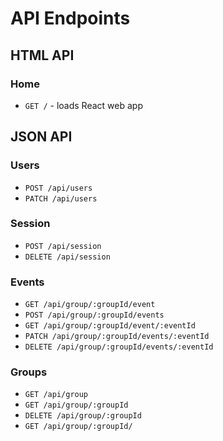 # API Endpoints

## HTML API

### Home

- `GET /` - loads React web app

## JSON API

### Users

- `POST /api/users`
- `PATCH /api/users`

### Session

- `POST /api/session`
- `DELETE /api/session`

### Events

- `GET /api/group/:groupId/event`
- `POST /api/group/:groupId/events`
- `GET /api/group/:groupId/event/:eventId`
- `PATCH /api/group/:groupId/events/:eventId`
- `DELETE /api/group/:groupId/events/:eventId`

### Groups

- `GET /api/group`
- `GET /api/group/:groupId`
- `DELETE /api/group/:groupId`
- `GET /api/group/:groupId/`
